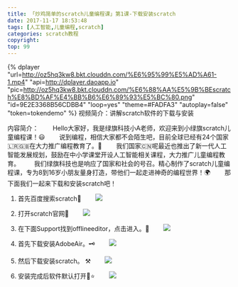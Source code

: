 ```yaml
---
title: 「炒鸡简单的scratch儿童编程课」第1课-下载安装scratch
date: 2017-11-17 18:53:48
tags: [人工智能,儿童编程,scratch]
categories: scratch教程
copyright:
top: 99
---
```


{% dplayer "url=http://oz5hq3kw8.bkt.clouddn.com/%E6%95%99%E5%AD%A61-1.mp4" "api=http://dplayer.daoapp.io" "pic=http://oz5hq3kw8.bkt.clouddn.com/%E6%88%AA%E5%9B%BEscratch%E8%BD%AF%E4%BB%B6%E6%89%93%E5%BC%80.png" "id=9E2E3368B56CDBB4" "loop=yes" "theme=#FADFA3" "autoplay=false" "token=tokendemo" %}
视频简介：讲解scratch软件的下载与安装

内容简介：
&#8195;&#8195;Hello大家好，我是绿旗科技小A老师，欢迎来到小绿旗scratch儿童编程课！😃
&#8195;&#8195;说到编程，相信大家都不会陌生吧，目前全球已经有24个国家🇱🇷🇬🇧在大力推广编程教育了。🐸
&#8195;&#8195;我们国家🇨🇳呢最近也推出了新一代人工智能发展规划，鼓励在中小学课堂开设人工智能相关课程，大力推广儿童编程教育。
&#8195;&#8195;我们绿旗科技也是响应了国家和社会的号召。精心制作了scratch儿童编程课，专为8到16岁小朋友量身打造，带他们一起走进神奇的编程世界！🌍
&#8195;&#8195;那下面我们一起来下载和安装scratch吧！
<!--more-->

1. 首先百度搜索scratch🔎
&#8195;&#8195;![](http://oz5hq3kw8.bkt.clouddn.com/baidusosuo.png?imageMogr2/thumbnail/!75p)

2. 打开scratch官网🐯
&#8195;&#8195;![](http://oz5hq3kw8.bkt.clouddn.com/scratch%E5%AE%98%E7%BD%91.png?imageMogr2/thumbnail/!70p)

3. 在下面Support找到offlineeditor，点击进入。🛫
	&#8195;&#8195;![](http://oz5hq3kw8.bkt.clouddn.com/offlineeditor.png)

4. 首先下载安装AdobeAir。🗝
&#8195;&#8195;![](http://oz5hq3kw8.bkt.clouddn.com/xiazaiAdobeair.png?imageMogr2/thumbnail/!100p)

5. 然后下载安装scratch。 ⚒
&#8195;&#8195;![](http://oz5hq3kw8.bkt.clouddn.com/%E4%B8%8B%E8%BD%BD%E7%A6%BB%E7%BA%BF%E7%BC%96%E8%BE%91%E5%99%A8.png?imageMogr2/thumbnail/!100p)
6. 安装完成后软件默认打开🌟⭐️
&#8195;&#8195;![](http://oz5hq3kw8.bkt.clouddn.com/%E6%88%AA%E5%9B%BEscratch%E8%BD%AF%E4%BB%B6%E6%89%93%E5%BC%80.png?imageMogr2/thumbnail/!100p)

